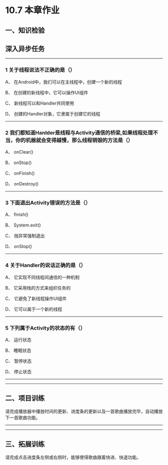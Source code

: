 # 10.7 本章作业

## 一、知识检验

> 
## 深入异步任务

----

### 1 关于线程说法不正确的是（）

A、 在Android中，我们可以在主线程中，创建一个新的线程

B、 在创建的新线程中，它可以操作UI组件

C、 新线程可以和Handler共同使用

D、 创建的Handler对象，它隶属于创建它的线程

----

### 2 我们都知道Hanlder是线程与Activity通信的桥梁,如果线程处理不当，你的机器就会变得越慢，那么线程销毁的方法是（）

A、 onClear()

B、 onStop()

C、 onFinish()

D、 onDestroy()

----

### 3 下面退出Activity错误的方法是（）

A、 finish()

B、 System.exit()

C、 抛异常强制退出

D、 onStop()

----

### 4 关于Handler的说话正确的是（）

A、 它实现不同线程间通信的一种机制

B、 它采用栈的方式来组织任务的

C、 它避免了新线程操作UI组件

D、 它可以属于一个新的线程

----

### 5 下列属于Activity的状态的有（）

A、 运行状态

B、 睡眠状态

C、 暂停状态

D、 停止状态

----

----

## 二、项目训练

请完成播放器中播放时间的更新、进度条的更新以及一首歌曲播放完毕，自动播放下一首歌曲功能。

----

----

## 三、拓展训练

请完成点击进度条左侧或右侧时，能够使得歌曲跟着快进、快退功能。